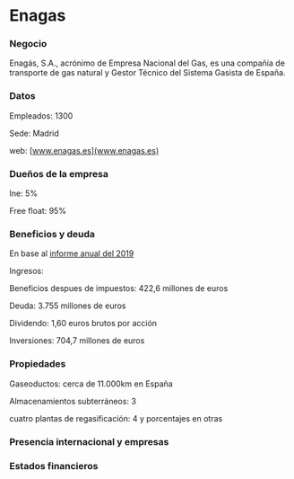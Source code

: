 # Enagas

### Negocio

Enagás, S.A., acrónimo de Empresa Nacional del Gas, es una compañía de transporte de gas natural y Gestor Técnico del Sistema Gasista de España.​

### Datos

Empleados: 1300

Sede: Madrid

web: [www.enagas.es](www.enagas.es)

### Dueños de la empresa

Ine: 5%

Free float: 95%

### Beneficios y deuda

En base al [informe anual del 2019](https://www.enagas.es/stfls/ENAGAS/Relaci%C3%B3n%20con%20inversores/Documentos/Nota%20CNMV%20Resultados%202019.pdf) 

Ingresos: 

Beneficios despues de impuestos: 422,6 millones de euros

Deuda: 3.755 millones de euros

Dividendo: 1,60 euros brutos por acción

Inversiones: 704,7 millones de euros


### Propiedades

Gaseoductos: cerca de 11.000km en España

Almacenamientos subterráneos: 3

cuatro plantas de regasificación: 4 y porcentajes en otras

### Presencia internacional y empresas 



### Estados financieros
